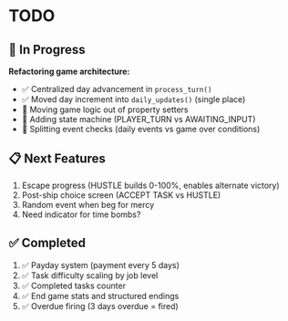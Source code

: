 # TODO

## 🔧 In Progress

**Refactoring game architecture:**
- ✅ Centralized day advancement in `process_turn()`
- ✅ Moved day increment into `daily_updates()` (single place)
- 🚧 Moving game logic out of property setters
- 🚧 Adding state machine (PLAYER_TURN vs AWAITING_INPUT)
- 🚧 Splitting event checks (daily events vs game over conditions)

## 📋 Next Features

1. Escape progress (HUSTLE builds 0-100%, enables alternate victory)
2. Post-ship choice screen (ACCEPT TASK vs HUSTLE)
3. Random event when beg for mercy
4. Need indicator for time bombs?

## ✅ Completed

1. ✅ Payday system (payment every 5 days)
2. ✅ Task difficulty scaling by job level
3. ✅ Completed tasks counter
4. ✅ End game stats and structured endings
5. ✅ Overdue firing (3 days overdue = fired)
